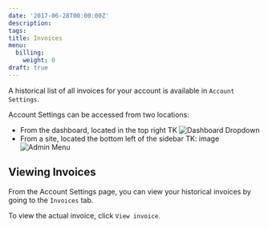 ```yaml
---
date: '2017-06-28T00:00:00Z'
description: 
tags:
title: Invoices
menu:
  billing:
    weight: 0
draft: true
---
```

A historical list of all invoices for your account is available in `Account Settings`.

Account Settings can be accessed from two locations: 

* From the dashboard, located in the top right TK
  ![Dashboard Dropdown](/docs/assets/images/billing_account_dropdown.png)
* From a site, located the bottom left of the sidebar TK: image
  ![Admin Menu](/docs/assets/images/billing_account_menu.png)

## Viewing Invoices
From the Account Settings page, you can view your historical invoices by going to the `Invoices` tab.

To view the actual invoice, click `View invoice`.

